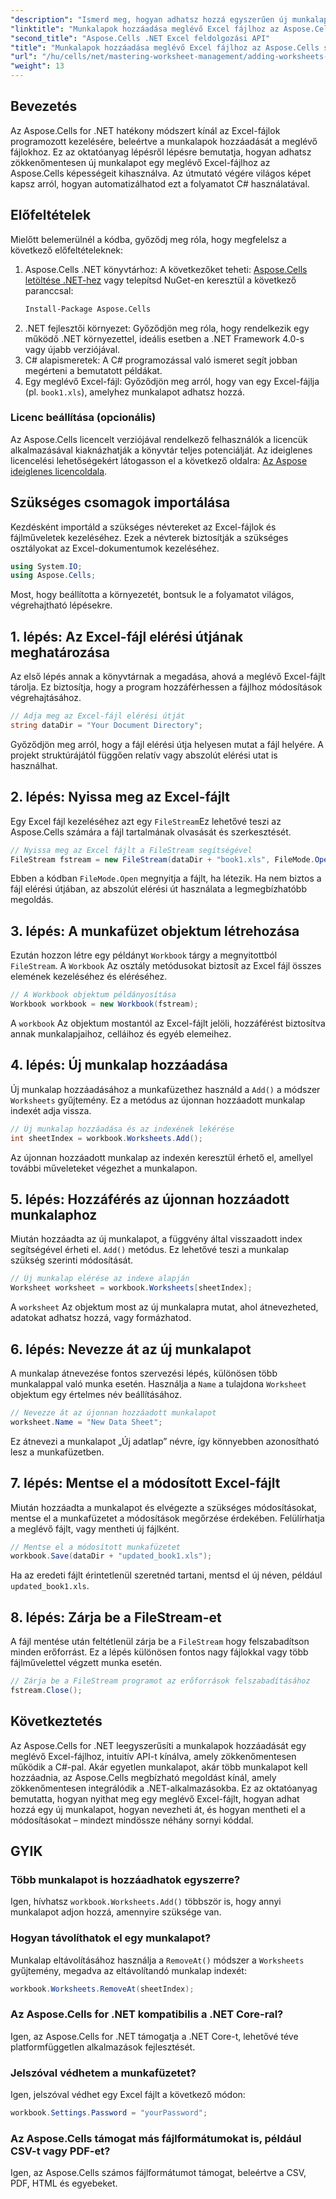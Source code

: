 ```yaml
---
"description": "Ismerd meg, hogyan adhatsz hozzá egyszerűen új munkalapot egy meglévő Excel-fájlhoz .NET-ben az Aspose.Cells segítségével. Ez a lépésről lépésre szóló útmutató mindent lefed a környezet beállításától a módosított Excel-fájl mentéséig."
"linktitle": "Munkalapok hozzáadása meglévő Excel fájlhoz az Aspose.Cells segítségével"
"second_title": "Aspose.Cells .NET Excel feldolgozási API"
"title": "Munkalapok hozzáadása meglévő Excel fájlhoz az Aspose.Cells segítségével"
"url": "/hu/cells/net/mastering-worksheet-management/adding-worksheets-to-existing-excel-file/"
"weight": 13
---
```


## Bevezetés

Az Aspose.Cells for .NET hatékony módszert kínál az Excel-fájlok programozott kezelésére, beleértve a munkalapok hozzáadását a meglévő fájlokhoz. Ez az oktatóanyag lépésről lépésre bemutatja, hogyan adhatsz zökkenőmentesen új munkalapot egy meglévő Excel-fájlhoz az Aspose.Cells képességeit kihasználva. Az útmutató végére világos képet kapsz arról, hogyan automatizálhatod ezt a folyamatot C# használatával.

## Előfeltételek

Mielőtt belemerülnél a kódba, győződj meg róla, hogy megfelelsz a következő előfeltételeknek:

1. Aspose.Cells .NET könyvtárhoz: A következőket teheti: [Aspose.Cells letöltése .NET-hez](https://releases.aspose.com/cells/net/) vagy telepítsd NuGet-en keresztül a következő paranccsal:
   ```bash
   Install-Package Aspose.Cells
   ```
2. .NET fejlesztői környezet: Győződjön meg róla, hogy rendelkezik egy működő .NET környezettel, ideális esetben a .NET Framework 4.0-s vagy újabb verziójával.
3. C# alapismeretek: A C# programozással való ismeret segít jobban megérteni a bemutatott példákat.
4. Egy meglévő Excel-fájl: Győződjön meg arról, hogy van egy Excel-fájlja (pl. `book1.xls`), amelyhez munkalapot adhatsz hozzá.

### Licenc beállítása (opcionális)

Az Aspose.Cells licencelt verziójával rendelkező felhasználók a licencük alkalmazásával kiaknázhatják a könyvtár teljes potenciálját. Az ideiglenes licencelési lehetőségekért látogasson el a következő oldalra: [Az Aspose ideiglenes licencoldala](https://purchase.aspose.com/temporary-license/).

## Szükséges csomagok importálása

Kezdésként importáld a szükséges névtereket az Excel-fájlok és fájlműveletek kezeléséhez. Ezek a névterek biztosítják a szükséges osztályokat az Excel-dokumentumok kezeléséhez.

```csharp
using System.IO;
using Aspose.Cells;
```

Most, hogy beállította a környezetét, bontsuk le a folyamatot világos, végrehajtható lépésekre.

## 1. lépés: Az Excel-fájl elérési útjának meghatározása

Az első lépés annak a könyvtárnak a megadása, ahová a meglévő Excel-fájlt tárolja. Ez biztosítja, hogy a program hozzáférhessen a fájlhoz módosítások végrehajtásához.

```csharp
// Adja meg az Excel-fájl elérési útját
string dataDir = "Your Document Directory";
```

Győződjön meg arról, hogy a fájl elérési útja helyesen mutat a fájl helyére. A projekt struktúrájától függően relatív vagy abszolút elérési utat is használhat.

## 2. lépés: Nyissa meg az Excel-fájlt

Egy Excel fájl kezeléséhez azt egy `FileStream`Ez lehetővé teszi az Aspose.Cells számára a fájl tartalmának olvasását és szerkesztését.

```csharp
// Nyissa meg az Excel fájlt a FileStream segítségével
FileStream fstream = new FileStream(dataDir + "book1.xls", FileMode.Open);
```

Ebben a kódban `FileMode.Open` megnyitja a fájlt, ha létezik. Ha nem biztos a fájl elérési útjában, az abszolút elérési út használata a legmegbízhatóbb megoldás.

## 3. lépés: A munkafüzet objektum létrehozása

Ezután hozzon létre egy példányt `Workbook` tárgy a megnyitottból `FileStream`. A `Workbook` Az osztály metódusokat biztosít az Excel fájl összes elemének kezeléséhez és eléréséhez.

```csharp
// A Workbook objektum példányosítása
Workbook workbook = new Workbook(fstream);
```

A `workbook` Az objektum mostantól az Excel-fájlt jelöli, hozzáférést biztosítva annak munkalapjaihoz, celláihoz és egyéb elemeihez.

## 4. lépés: Új munkalap hozzáadása

Új munkalap hozzáadásához a munkafüzethez használd a `Add()` a módszer `Worksheets` gyűjtemény. Ez a metódus az újonnan hozzáadott munkalap indexét adja vissza.

```csharp
// Új munkalap hozzáadása és az indexének lekérése
int sheetIndex = workbook.Worksheets.Add();
```

Az újonnan hozzáadott munkalap az indexén keresztül érhető el, amellyel további műveleteket végezhet a munkalapon.

## 5. lépés: Hozzáférés az újonnan hozzáadott munkalaphoz

Miután hozzáadta az új munkalapot, a függvény által visszaadott index segítségével érheti el. `Add()` metódus. Ez lehetővé teszi a munkalap szükség szerinti módosítását.

```csharp
// Új munkalap elérése az indexe alapján
Worksheet worksheet = workbook.Worksheets[sheetIndex];
```

A `worksheet` Az objektum most az új munkalapra mutat, ahol átnevezheted, adatokat adhatsz hozzá, vagy formázhatod.

## 6. lépés: Nevezze át az új munkalapot

A munkalap átnevezése fontos szervezési lépés, különösen több munkalappal való munka esetén. Használja a `Name` a tulajdona `Worksheet` objektum egy értelmes név beállításához.

```csharp
// Nevezze át az újonnan hozzáadott munkalapot
worksheet.Name = "New Data Sheet";
```

Ez átnevezi a munkalapot „Új adatlap” névre, így könnyebben azonosítható lesz a munkafüzetben.

## 7. lépés: Mentse el a módosított Excel-fájlt

Miután hozzáadta a munkalapot és elvégezte a szükséges módosításokat, mentse el a munkafüzetet a módosítások megőrzése érdekében. Felülírhatja a meglévő fájlt, vagy mentheti új fájlként.

```csharp
// Mentse el a módosított munkafüzetet
workbook.Save(dataDir + "updated_book1.xls");
```

Ha az eredeti fájlt érintetlenül szeretnéd tartani, mentsd el új néven, például `updated_book1.xls`.

## 8. lépés: Zárja be a FileStream-et

A fájl mentése után feltétlenül zárja be a `FileStream` hogy felszabadítson minden erőforrást. Ez a lépés különösen fontos nagy fájlokkal vagy több fájlművelettel végzett munka esetén.

```csharp
// Zárja be a FileStream programot az erőforrások felszabadításához
fstream.Close();
```

## Következtetés

Az Aspose.Cells for .NET leegyszerűsíti a munkalapok hozzáadását egy meglévő Excel-fájlhoz, intuitív API-t kínálva, amely zökkenőmentesen működik a C#-pal. Akár egyetlen munkalapot, akár több munkalapot kell hozzáadnia, az Aspose.Cells megbízható megoldást kínál, amely zökkenőmentesen integrálódik a .NET-alkalmazásokba. Ez az oktatóanyag bemutatta, hogyan nyithat meg egy meglévő Excel-fájlt, hogyan adhat hozzá egy új munkalapot, hogyan nevezheti át, és hogyan mentheti el a módosításokat – mindezt mindössze néhány sornyi kóddal.

## GYIK

### Több munkalapot is hozzáadhatok egyszerre?

Igen, hívhatsz `workbook.Worksheets.Add()` többször is, hogy annyi munkalapot adjon hozzá, amennyire szüksége van.

### Hogyan távolíthatok el egy munkalapot?

Munkalap eltávolításához használja a `RemoveAt()` módszer a `Worksheets` gyűjtemény, megadva az eltávolítandó munkalap indexét:
```csharp
workbook.Worksheets.RemoveAt(sheetIndex);
```

### Az Aspose.Cells for .NET kompatibilis a .NET Core-ral?

Igen, az Aspose.Cells for .NET támogatja a .NET Core-t, lehetővé téve platformfüggetlen alkalmazások fejlesztését.

### Jelszóval védhetem a munkafüzetet?

Igen, jelszóval védhet egy Excel fájlt a következő módon:
```csharp
workbook.Settings.Password = "yourPassword";
```

### Az Aspose.Cells támogat más fájlformátumokat is, például CSV-t vagy PDF-et?
Igen, az Aspose.Cells számos fájlformátumot támogat, beleértve a CSV, PDF, HTML és egyebeket.